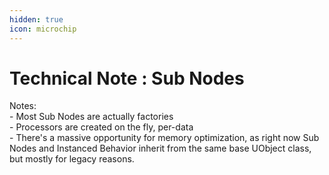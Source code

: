 ```yaml
---
hidden: true
icon: microchip
---
```


# Technical Note : Sub Nodes

Notes:\
\- Most Sub Nodes are actually factories\
\- Processors are created on the fly, per-data\
\- There's a massive opportunity for memory optimization, as right now Sub Nodes and Instanced Behavior inherit from the same base UObject class, but mostly for legacy reasons.
